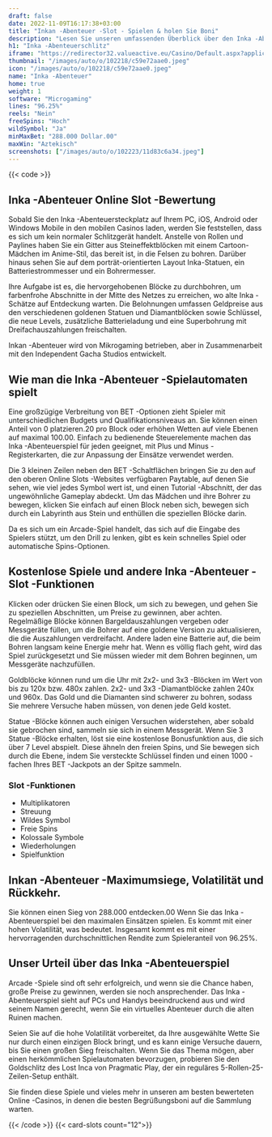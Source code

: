 ```yaml
---
draft: false
date: 2022-11-09T16:17:38+03:00
title: "Inkan -Abenteuer -Slot - Spielen & holen Sie Boni"
description: "Lesen Sie unseren umfassenden Überblick über den Inka -Abenteuerschlitz, das Gameplay, Funktionen, Volatilität, Rückkehr und Wo können Sie die besten Casino -Boni finden."
h1: "Inka -Abenteuerschlitz"
iframe: "https://redirector32.valueactive.eu/Casino/Default.aspx?applicationid=4023&serverid=22619&gameid=incanAdventureDesktop&ul=en&variant=uat-demo&sext1=demo&sext2=demo&lobbyURL=https://slotcatalog.com/en/slots/Incan-Adventure"
thumbnail: "/images/auto/o/102218/c59e72aae0.jpeg"
icon: "/images/auto/o/102218/c59e72aae0.jpeg"
name: "Inka -Abenteuer"
home: true
weight: 1
software: "Microgaming"
lines: "96.25%"
reels: "Nein"
freeSpins: "Hoch"
wildSymbol: "Ja"
minMaxBet: "288.000 Dollar.00"
maxWin: "Aztekisch"
screenshots: ["/images/auto/o/102223/11d83c6a34.jpeg"]
---
```


{{< code >}}<h2>Inka -Abenteuer Online Slot -Bewertung</h2><p>Sobald Sie den Inka -Abenteuersteckplatz auf Ihrem PC, iOS, Android oder Windows Mobile in den mobilen Casinos laden, werden Sie feststellen, dass es sich um kein normaler Schlitzgerät handelt. Anstelle von Rollen und Paylines haben Sie ein Gitter aus Steineffektblöcken mit einem Cartoon-Mädchen im Anime-Stil, das bereit ist, in die Felsen zu bohren. Darüber hinaus sehen Sie auf dem porträt-orientierten Layout Inka-Statuen, ein Batteriestrommesser und ein Bohrermesser.</p><p>Ihre Aufgabe ist es, die hervorgehobenen Blöcke zu durchbohren, um farbenfrohe Abschnitte in der Mitte des Netzes zu erreichen, wo alte Inka -Schätze auf Entdeckung warten. Die Belohnungen umfassen Geldpreise aus den verschiedenen goldenen Statuen und Diamantblöcken sowie Schlüssel, die neue Levels, zusätzliche Batterieladung und eine Superbohrung mit Dreifachauszahlungen freischalten.</p><p>Inkan -Abenteuer wird von Mikrogaming betrieben, aber in Zusammenarbeit mit den Independent Gacha Studios entwickelt.</p><h2>Wie man die Inka -Abenteuer -Spielautomaten spielt</h2><p>Eine großzügige Verbreitung von BET -Optionen zieht Spieler mit unterschiedlichen Budgets und Qualifikationsniveaus an. Sie können einen Anteil von 0 platzieren.20 pro Block oder erhöhen Wetten auf viele Ebenen auf maximal 100.00. Einfach zu bedienende Steuerelemente machen das Inka -Abenteuerspiel für jeden geeignet, mit Plus und Minus -Registerkarten, die zur Anpassung der Einsätze verwendet werden.</p><p>Die 3 kleinen Zeilen neben den BET -Schaltflächen bringen Sie zu den auf den oberen Online Slots -Websites verfügbaren Paytable, auf denen Sie sehen, wie viel jedes Symbol wert ist, und einen Tutorial -Abschnitt, der das ungewöhnliche Gameplay abdeckt. Um das Mädchen und ihre Bohrer zu bewegen, klicken Sie einfach auf einen Block neben sich, bewegen sich durch ein Labyrinth aus Stein und enthüllen die speziellen Blöcke darin.</p><p>Da es sich um ein Arcade-Spiel handelt, das sich auf die Eingabe des Spielers stützt, um den Drill zu lenken, gibt es kein schnelles Spiel oder automatische Spins-Optionen.</p><h2>Kostenlose Spiele und andere Inka -Abenteuer -Slot -Funktionen</h2><p>Klicken oder drücken Sie einen Block, um sich zu bewegen, und gehen Sie zu speziellen Abschnitten, um Preise zu gewinnen, aber achten. Regelmäßige Blöcke können Bargeldauszahlungen vergeben oder Messgeräte füllen, um die Bohrer auf eine goldene Version zu aktualisieren, die die Auszahlungen verdreifacht. Andere laden eine Batterie auf, die beim Bohren langsam keine Energie mehr hat. Wenn es völlig flach geht, wird das Spiel zurückgesetzt und Sie müssen wieder mit dem Bohren beginnen, um Messgeräte nachzufüllen.</p><p>Goldblöcke können rund um die Uhr mit 2x2- und 3x3 -Blöcken im Wert von bis zu 120x bzw. 480x zahlen. 2x2- und 3x3 -Diamantblöcke zahlen 240x und 960x. Das Gold und die Diamanten sind schwerer zu bohren, sodass Sie mehrere Versuche haben müssen, von denen jede Geld kostet.</p><p>Statue -Blöcke können auch einigen Versuchen widerstehen, aber sobald sie gebrochen sind, sammeln sie sich in einem Messgerät. Wenn Sie 3 Statue -Blöcke erhalten, löst sie eine kostenlose Bonusfunktion aus, die sich über 7 Level abspielt. Diese ähneln den freien Spins, und Sie bewegen sich durch die Ebene, indem Sie versteckte Schlüssel finden und einen 1000 -fachen Ihres BET -Jackpots an der Spitze sammeln.</p><h3>
Slot -Funktionen</h3><ul>
<li></span>
Multiplikatoren</li>
<li></span>
Streuung</li>
<li></span>
Wildes Symbol</li>
<li></span>
Freie Spins</li>
<li></span>
Kolossale Symbole</li>
<li></span>
Wiederholungen</li>
<li></span>
Spielfunktion</li></ul><h2>Inkan -Abenteuer -Maximumsiege, Volatilität und Rückkehr.</h2><p>Sie können einen Sieg von 288.000 entdecken.00 Wenn Sie das Inka -Abenteuerspiel bei den maximalen Einsätzen spielen. Es kommt mit einer hohen Volatilität, was bedeutet. Insgesamt kommt es mit einer hervorragenden durchschnittlichen Rendite zum Spieleranteil von 96.25%.</p><h2>Unser Urteil über das Inka -Abenteuerspiel</h2><p>Arcade -Spiele sind oft sehr erfolgreich, und wenn sie die Chance haben, große Preise zu gewinnen, werden sie noch ansprechender. Das Inka -Abenteuerspiel sieht auf PCs und Handys beeindruckend aus und wird seinem Namen gerecht, wenn Sie ein virtuelles Abenteuer durch die alten Ruinen machen.</p><p>Seien Sie auf die hohe Volatilität vorbereitet, da Ihre ausgewählte Wette Sie nur durch einen einzigen Block bringt, und es kann einige Versuche dauern, bis Sie einen großen Sieg freischalten. Wenn Sie das Thema mögen, aber einen herkömmlichen Spielautomaten bevorzugen, probieren Sie den Goldschlitz des Lost Inca von Pragmatic Play, der ein reguläres 5-Rollen-25-Zeilen-Setup enthält.</p><p>Sie finden diese Spiele und vieles mehr in unseren am besten bewerteten Online -Casinos, in denen die besten Begrüßungsboni auf die Sammlung warten.</p>{{< /code >}}
{{< card-slots count="12">}}